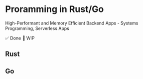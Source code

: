 # Proramming in Rust/Go

High-Performant and Memory Efficient Backend Apps - Systems Programming, Serverless Apps

✅ Done
🚧 WIP

## Rust


## Go